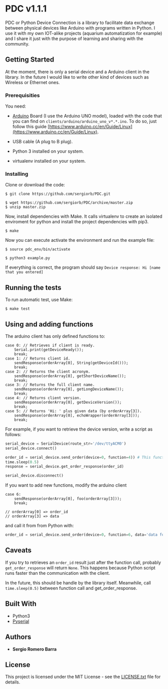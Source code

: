 # PDC v1.1.1

PDC or Python Device Connection is a library to facilitate data exchange between physical devices like Arduino
with programs written in Python. I use it with my own IOT-alike projects (aquarium automatization for example) and I share it just with the purpose of learning and sharing with the community. 

## Getting Started

At the moment, there is only a serial device and a Arduino client in the library. In the future I would like to write other kind of devices such as Wireless or Ethernet ones.

### Prerequisities

You need:
* [Arduino](https://www.arduino.cc/) Board (I use the Arduino UNO model), loaded with the code that you can find on ```clients/arduino/arduino_uno_v*.*.ino```. To do so, just follow this guide [https://www.arduino.cc/en/Guide/Linux](https://www.arduino.cc/en/Guide/Linux).

* USB cable (A plug to B plug).

* Python 3 installed on your system.

* virtualenv installed on your system.

### Installing

Clone or download the code:

```
$ git clone https://github.com/sergiorb/PDC.git
```
```
$ wget https://github.com/sergiorb/PDC/archive/master.zip
$ unzip master.zip
```

Now, install dependencies with Make. It calls virtualenv to create an isolated enviroment for python and install the project dependencies with pip3.

```
$ make
```

Now you can execute activate the environment and run the example file:

```
$ source pdc_env/bin/activate

$ python3 example.py
``` 

If everything is correct, the program should say ```Device response: Hi [name that you entered]```

## Running the tests

To run automatic test, use Make:

```
$ make test
```

## Using and adding functions

The arduino client has only defined functions to:

```arduino
case 0: // Retrieves if client is ready.
	Serial.print(getDeviceReady());
	break;
case 1: // Returns client id.
	sendResponse(orderArray[0], String(getDeviceId()));
	break;
case 2: // Returns the client acronym.
	sendResponse(orderArray[0], getShortDeviceName());
	break;
case 3: // Returns the full client name.
	sendResponse(orderArray[0], getLongDeviceName());
	break;
case 4: // Returns client version.
	sendResponse(orderArray[0], getDeviceVersion());
	break;
case 5: // Returns 'Hi: ' plus given data (by orderArray[3]).
	sendResponse(orderArray[0], echoWrapper(orderArray[3]));
	break;
```

For example, if you want to retrieve the device version, write a script as follows:

```python
serial_device = SerialDevice(route_str='/dev/ttyACM0')
serial_device.connect()

order_id = serial_device.send_order(device=0, function=4)) # This function doesn't need any extra data.
time.sleep(0.5)
response = serial_device.get_order_response(order_id)

serial_device.disconnect()
```

If you want to add new functions, modify the arduino client

```arduino
case 6:
	sendResponse(orderArray[0], foo(orderArray[3]));
	break;

// orderArray[0] => order_id
// orderArray[3] => data 
```

and call it from from Python with:

```python
order_id = serial_device.send_order(device=0, function=6, data='data for foo function'))
```

## Caveats

If you try to retrieves an ```order_id``` result just after the function call, probably ```get_order_response``` will return ```None```. This happens because Python script runs faster than the communication with the client. 

In the future, this should be handle by the library itself. Meanwhile, call ```time.sleep(0.5)``` between function call and get_order_response.

## Built With

* Python3
* [Pyserial](https://github.com/pyserial/pyserial)

## Authors

* **Sergio Romero Barra**

## License

This project is licensed under the MIT License - see the [LICENSE.txt](LICENSE.txt) file for details.
